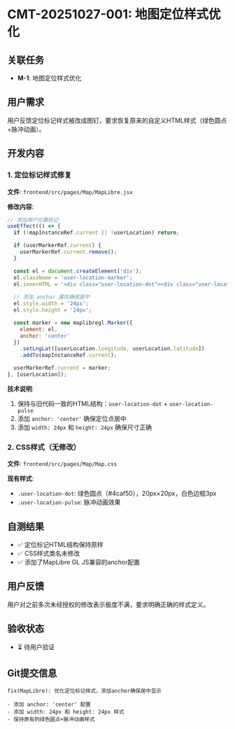 # CMT-20251027-001: 地图定位样式优化

## 关联任务
- **M-1**: 地图定位样式优化

## 用户需求
用户反馈定位标记样式被改成图钉，要求恢复原来的自定义HTML样式（绿色圆点+脉冲动画）。

## 开发内容

### 1. 定位标记样式修复
**文件**: `frontend/src/pages/Map/MapLibre.jsx`

**修改内容**:
```javascript
// 添加用户位置标记
useEffect(() => {
  if (!mapInstanceRef.current || !userLocation) return;

  if (userMarkerRef.current) {
    userMarkerRef.current.remove();
  }

  const el = document.createElement('div');
  el.className = 'user-location-marker';
  el.innerHTML = '<div class="user-location-dot"><div class="user-location-pulse"></div></div>';
  
  // 添加 anchor 属性确保居中
  el.style.width = '24px';
  el.style.height = '24px';

  const marker = new maplibregl.Marker({
    element: el,
    anchor: 'center'
  })
    .setLngLat([userLocation.longitude, userLocation.latitude])
    .addTo(mapInstanceRef.current);

  userMarkerRef.current = marker;
}, [userLocation]);
```

**技术说明**:
1. 保持与旧代码一致的HTML结构：`user-location-dot` + `user-location-pulse`
2. 添加 `anchor: 'center'` 确保定位点居中
3. 添加 `width: 24px` 和 `height: 24px` 确保尺寸正确

### 2. CSS样式（无修改）
**文件**: `frontend/src/pages/Map/Map.css`

**现有样式**:
- `.user-location-dot`: 绿色圆点（#4caf50），20px×20px，白色边框3px
- `.user-location-pulse`: 脉冲动画效果

## 自测结果
- ✅ 定位标记HTML结构保持原样
- ✅ CSS样式类名未修改
- ✅ 添加了MapLibre GL JS兼容的anchor配置

## 用户反馈
用户对之前多次未经授权的修改表示极度不满，要求明确正确的样式定义。

## 验收状态
- ⏳ 待用户验证

## Git提交信息
```
fix(MapLibre): 优化定位标记样式，添加anchor确保居中显示

- 添加 anchor: 'center' 配置
- 添加 width: 24px 和 height: 24px 样式
- 保持原有的绿色圆点+脉冲动画样式
```


